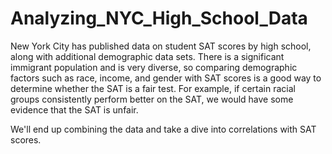 # Analyzing_NYC_High_School_Data

New York City has published data on student SAT scores by high school, along with additional demographic data sets. There is a significant immigrant population and is very diverse, so comparing demographic factors such as race, income, and gender with SAT scores is a good way to determine whether the SAT is a fair test. For example, if certain racial groups consistently perform better on the SAT, we would have some evidence that the SAT is unfair.

We'll end up combining the data and take a dive into correlations with SAT scores.
